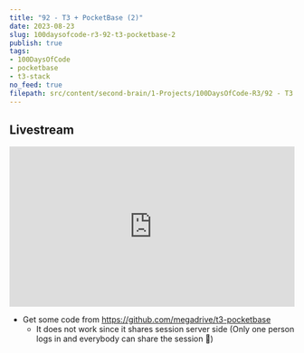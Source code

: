 ```yaml
---
title: "92 - T3 + PocketBase (2)"
date: 2023-08-23
slug: 100daysofcode-r3-92-t3-pocketbase-2
publish: true
tags:
- 100DaysOfCode
- pocketbase
- t3-stack
no_feed: true
filepath: src/content/second-brain/1-Projects/100DaysOfCode-R3/92 - T3 + PocketBase (2).md
---
```


## Livestream

<iframe width="100%" style="aspect-ratio: 16 / 9;" src="https://www.youtube.com/embed/pfOnp91NeSo" title="YouTube video player" frameborder="0" allow="accelerometer; autoplay; clipboard-write; encrypted-media; gyroscope; picture-in-picture; web-share" allowfullscreen></iframe>

*   Get some code from https://github.com/megadrive/t3-pocketbase
    *   It does not work since it shares session server side (Only one person logs in and everybody can share the session 🤨)
